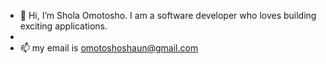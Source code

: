 - 👋 Hi, I’m Shola Omotosho. I am a software developer who loves building exciting applications.
- 
- 📫 my email is omotoshoshaun@gmail.com 


